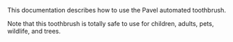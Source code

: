 This documentation describes how to use the Pavel automated
toothbrush.

Note that this toothbrush is totally safe to use for children, adults, pets, wildlife, and trees.
